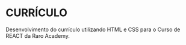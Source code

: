 # CURRÍCULO

Desenvolvimento do currículo utilizando HTML e CSS para o Curso de REACT da Raro Academy. 